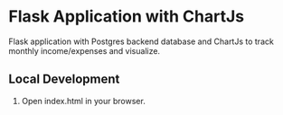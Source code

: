# Flask Application with ChartJs

Flask application with Postgres backend database and ChartJs to track monthly income/expenses and visualize.

## Local Development

1. Open index.html in your browser.

